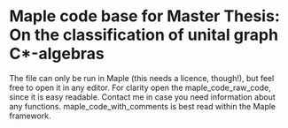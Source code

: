 # Maple code base for Master Thesis: On the classification of unital graph C*-algebras
The file can only be run in Maple (this needs a licence, though!), but feel free to open it in any editor. For clarity open the maple_code_raw_code, since it is easy readable. Contact me in case you need information about any functions. maple_code_with_comments is best read within the Maple framework.
